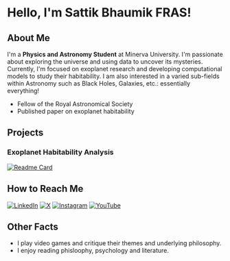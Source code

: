 # Hello, I'm Sattik Bhaumik FRAS!

## About Me

I'm a **Physics and Astronomy Student** at Minerva University. I'm passionate about exploring the universe and using data to uncover its mysteries. Currently, I'm focused on exoplanet research and developing computational models to study their habitability. I am also interested in a varied sub-fields within Astronomy such as Black Holes, Galaxies, etc.: essentially everything!

- Fellow of the Royal Astronomical Society
- Published paper on exoplanet habitability

## Projects

### Exoplanet Habitability Analysis
[![Readme Card](https://github-readme-stats.vercel.app/api/pin/?username=SattikBhaumik&repo=Analyzing_Exoplanets)](https://github.com/SattikBhaumik/Analyzing_Exoplanets)

## How to Reach Me

[![LinkedIn](https://img.shields.io/badge/LinkedIn-blue?style=for-the-badge&logo=linkedin)](https://www.linkedin.com/in/sattik-bhaumik-fras/)
[![X](https://img.shields.io/badge/X-black?style=for-the-badge&logo=x)](https://x.com/BhaumikSattik)
[![Instagram](https://img.shields.io/badge/Instagram-yellow?style=for-the-badge&logo=instagram)](https://www.instagram.com/sattik_bhaumik/?hl=en)
[![YouTube](https://img.shields.io/badge/YouTube-red?style=for-the-badge&logo=youtube)](https://www.youtube.com/channel/UCcwIm7TfFq_HOkLn76XL6rw)

## Other Facts

- I play video games and critique their themes and underlying philosophy.
- I enjoy reading phisloophy, psychology and literature.
